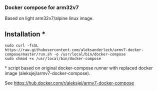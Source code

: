 
### Docker compose for arm32v7

Based on light arm32v7/alpine linux image.

## Installation *

```shell
sudo curl -fsSL https://raw.githubusercontent.com/aleksanderlech/armv7-docker-compose/master/run.sh -o /usr/local/bin/docker-compose
sudo chmod +x /usr/local/bin/docker-compose
```

\* script based on original docker-compose runner with replaced docker image (aleksjej/armv7-docker-compose).

See https://hub.docker.com/r/aleksjej/armv7-docker-compose
